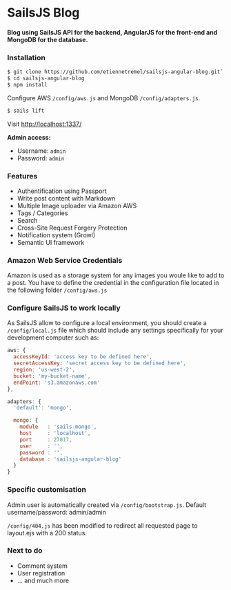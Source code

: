 # SailsJS Blog
#### Blog using SailsJS API for the backend, AngularJS for the front-end and MongoDB for the database.

### Installation
```sh
$ git clone https://github.com/etiennetremel/sailsjs-angular-blog.git`
$ cd sailsjs-angular-blog
$ npm install
```

Configure AWS `/config/aws.js` and MongoDB `/config/adapters.js`.


```sh
$ sails lift
```

Visit [http://localhost:1337/](http://localhost:1337/)

**Admin access:**
* Username: `admin`
* Password: `admin`

### Features
* Authentification using Passport
* Write post content with Markdown
* Multiple Image uploader via Amazon AWS
* Tags / Categories
* Search
* Cross-Site Request Forgery Protection
* Notification system (Growl)
* Semantic UI framework


### Amazon Web Service Credentials
Amazon is used as a storage system for any images you woule like to add to a post. You have to define the credential in the configuration file located in the following folder `/config/aws.js`


### Configure SailsJS to work locally
As SailsJS allow to configure a local environment, you should create a `/config/local.js` file which should include any settings specifically for your development computer such as:

```javascript
aws: {
  accessKeyId: 'access key to be defined here',
  secretAccessKey: 'secret access key to be defined here',
  region: 'us-west-2',
  bucket: 'my-bucket-name',
  endPoint: 's3.amazonaws.com'
},

adapters: {
  'default': 'mongo',

  mongo: {
    module   : 'sails-mongo',
    host     : 'localhost',
    port     : 27017,
    user     : '',
    password : '',
    database : 'sailsjs-angular-blog'
  }
}
```

### Specific customisation

Admin user is automatically created via `/config/bootstrap.js`. Default username/password: admin/admin

`/config/404.js` has been modified to redirect all requested page to layout.ejs with a 200 status.


### Next to do
* Comment system
* User registration
* ... and much more